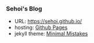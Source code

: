 ### Sehoi's Blog
- URL: https://sehoi.github.io/
- hosting: [Github Pages](https://pages.github.com)
- jekyll theme: [Minimal Mistakes](https://mmistakes.github.io/minimal-mistakes/)

